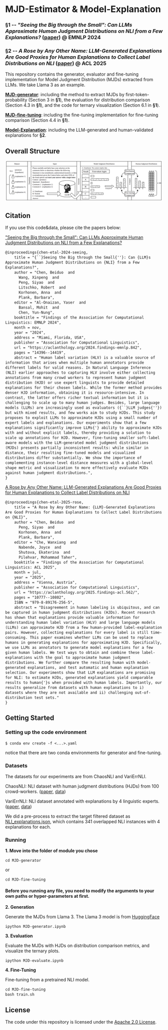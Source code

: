 # MJD-Estimator & Model-Explanation
### **§1** -- ***"Seeing the Big through the Small": Can LLMs Approximate Human Judgment Distributions on NLI from a Few Explanations?*** ([paper](https://aclanthology.org/2024.findings-emnlp.842/)) @ EMNLP 2024


### **§2**  -- ***A Rose by Any Other Name: LLM-Generated Explanations Are Good Proxies for Human Explanations to Collect Label Distributions on NLI*** ([paper](https://aclanthology.org/2025.findings-acl.562/)) @ ACL 2025


This repository contains the generator, evaluator and fine-tuning implementation for Model Judgment Distribution (MJDs) extracted from LLMs. We take Llama 3 as an example.

[**MJD-generator**](https://github.com/mainlp/MJD-Estimator/tree/main/MJD-generator): including the method to extract MJDs by first-token-probability (Section 3 in **§1**), the evaluation for distribution comparison (Section 4.3 in **§1**), and the code for ternary visualization (Section 6.1 in **§1**).

[**MJD-fine-tuning**](https://github.com/mainlp/MJD-Estimator/tree/main/MJD-fine-tuning): including the fine-tuning implementation for fine-tuning comparison (Section 4.4 in **§1**).

[**Model-Explanation**](https://github.com/mainlp/MJD-Estimator/tree/main/Model-Explanation): including the LLM-generated and human-validated explanations for **§2**.



## Overall Structure
![Image text](https://github.com/mainlp/MJD-Estimator/blob/main/Overall_structure_EMNLP24.png)


## Citation
If you use this code&data, please cite the papers below:

["Seeing the Big through the Small": Can LLMs Approximate Human Judgment Distributions on NLI from a Few Explanations?](https://aclanthology.org/2024.findings-emnlp.842/)

```
@inproceedings{chen-etal-2024-seeing,
    title = "{``}Seeing the Big through the Small{''}: Can {LLM}s Approximate Human Judgment Distributions on {NLI} from a Few Explanations?",
    author = "Chen, Beiduo  and
      Wang, Xinpeng  and
      Peng, Siyao  and
      Litschko, Robert  and
      Korhonen, Anna  and
      Plank, Barbara",
    editor = "Al-Onaizan, Yaser  and
      Bansal, Mohit  and
      Chen, Yun-Nung",
    booktitle = "Findings of the Association for Computational Linguistics: EMNLP 2024",
    month = nov,
    year = "2024",
    address = "Miami, Florida, USA",
    publisher = "Association for Computational Linguistics",
    url = "https://aclanthology.org/2024.findings-emnlp.842",
    pages = "14396--14419",
    abstract = "Human label variation (HLV) is a valuable source of information that arises when multiple human annotators provide different labels for valid reasons. In Natural Language Inference (NLI) earlier approaches to capturing HLV involve either collecting annotations from many crowd workers to represent human judgment distribution (HJD) or use expert linguists to provide detailed explanations for their chosen labels. While the former method provides denser HJD information, obtaining it is resource-intensive. In contrast, the latter offers richer textual information but it is challenging to scale up to many human judges. Besides, large language models (LLMs) are increasingly used as evaluators ({``}LLM judges{''}) but with mixed results, and few works aim to study HJDs. This study proposes to exploit LLMs to approximate HJDs using a small number of expert labels and explanations. Our experiments show that a few explanations significantly improve LLMs{'} ability to approximate HJDs with and without explicit labels, thereby providing a solution to scale up annotations for HJD. However, fine-tuning smaller soft-label aware models with the LLM-generated model judgment distributions (MJDs) presents partially inconsistent results: while similar in distance, their resulting fine-tuned models and visualized distributions differ substantially. We show the importance of complementing instance-level distance measures with a global-level shape metric and visualization to more effectively evaluate MJDs against human judgment distributions.",
}

```


[A Rose by Any Other Name: LLM-Generated Explanations Are Good Proxies for Human Explanations to Collect Label Distributions on NLI](https://aclanthology.org/2025.findings-acl.562/)



```
@inproceedings{chen-etal-2025-rose,
    title = "A Rose by Any Other Name: {LLM}-Generated Explanations Are Good Proxies for Human Explanations to Collect Label Distributions on {NLI}",
    author = "Chen, Beiduo  and
      Peng, Siyao  and
      Korhonen, Anna  and
      Plank, Barbara",
    editor = "Che, Wanxiang  and
      Nabende, Joyce  and
      Shutova, Ekaterina  and
      Pilehvar, Mohammad Taher",
    booktitle = "Findings of the Association for Computational Linguistics: ACL 2025",
    month = jul,
    year = "2025",
    address = "Vienna, Austria",
    publisher = "Association for Computational Linguistics",
    url = "https://aclanthology.org/2025.findings-acl.562/",
    pages = "10777--10802",
    ISBN = "979-8-89176-256-5",
    abstract = "Disagreement in human labeling is ubiquitous, and can be captured in human judgment distributions (HJDs). Recent research has shown that explanations provide valuable information for understanding human label variation (HLV) and large language models (LLMs) can approximate HJD from a few human-provided label-explanation pairs. However, collecting explanations for every label is still time-consuming. This paper examines whether LLMs can be used to replace humans in generating explanations for approximating HJD. Specifically, we use LLMs as annotators to generate model explanations for a few given human labels. We test ways to obtain and combine these label-explanations with the goal to approximate human judgment distributions. We further compare the resulting human with model-generated explanations, and test automatic and human explanation selection. Our experiments show that LLM explanations are promising for NLI: to estimate HJDs, generated explanations yield comparable results to human{'}s when provided with human labels. Importantly, our results generalize from datasets with human explanations to i) datasets where they are not available and ii) challenging out-of-distribution test sets."
}

```


## Getting Started

### Setting up the code environment

```
$ conda env create -f <...>.yaml
```
notice that there are two conda environments for generator and fine-tuning.


### Datasets

The datasets for our experiments are from ChaosNLI and VariErrNLI.

ChaosNLI: NLI dataset with human judgment distributions (HJDs) from 100 crowd-workers. ([paper](https://arxiv.org/abs/2010.03532), [data](https://github.com/easonnie/ChaosNLI))

VariErrNLI: NLI dataset annotated with explanations by 4 linguistic experts. ([paper](https://aclanthology.org/2024.acl-long.123.pdf), [data](https://github.com/mainlp/VariErr-NLI))

We did a pre-process to extract the target filtered dataset as [NLI_explanations.json](https://github.com/mainlp/MJD-Estimator/blob/main/MJD-generator/NLI_explanations.json), which contains 341 overlapped NLI instances with 4 explanations for each.


### Running

**1. Move into the folder of module you chose**

```
cd MJD-generator
```

or

```
cd MJD-fine-tuning
```

#### Before you running any file, you need to modify the arguments to your own paths or hyper-parameters at first.

**2. Generation**

Generate the MJDs from Llama 3. The Llama 3 model is from [HuggingFace](https://huggingface.co/meta-llama) 

```
ipython MJD-generator.ipynb
```

**3. Evaluation**

Evaluate the MJDs with HJDs on distribution comparison metrics, and visualize the ternary plots.

```
ipython MJD-evaluate.ipynb
```
**4. Fine-Tuning**

Fine-tuning from a pretrained NLI model.

```
cd MJD-fine-tuning
bash train.sh
```


## License 
The code under this repository is licensed under the [Apache 2.0 License](https://github.com/mainlp/MJD-Estimator/blob/main/LICENSE).

